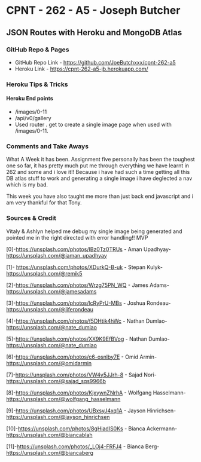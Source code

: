 # CPNT - 262 - A5 - Joseph Butcher
## JSON Routes with Heroku and MongoDB Atlas

### GitHub Repo & Pages
- GitHub Repo Link - https://github.com/JoeButchxxx/cpnt-262-a5
- Heroku Link - https://cpnt-262-a5-jb.herokuapp.com/ 

### Heroku Tips & Tricks
#### Heroku End points
- /images/0-11 
- /api/v0/gallery 
- Used router . get to create a single image page when used with /images/0-11.

### Comments and Take Aways
What A Week it has been. Assignment five personally has been the toughest one so far, it has pretty much put me through everything we have learnt in 262 and some and i love it!! Because i have had such a time getting all this DB atlas stuff to work and generating a single image i have deglected a nav which is my bad.

This week you have also taught me more than just back end javascript and i am very thankful for that Tony.

### Sources & Credit
Vitaly & Ashlyn helped me debug my single image being generated and pointed me in the right directed with error handling!! MVP

[0]-https://unsplash.com/photos/IBz0Tz0TRUs - 
Aman Upadhyay-https://unsplash.com/@iaman_upadhyay

[1]- https://unsplash.com/photos/XDurkQ-B-uk - 
Stepan Kulyk-https://unsplash.com/@remik5

[2]-https://unsplash.com/photos/Wrzg75PN_WQ - 
James Adams-https://unsplash.com/@jamesadams

[3]-https://unsplash.com/photos/lcRyPrU-MBs - 
Joshua Rondeau-https://unsplash.com/@liferondeau

[4]-https://unsplash.com/photos/f5DHtik4hWc - 
Nathan Dumlao-https://unsplash.com/@nate_dumlao

[5]-https://unsplash.com/photos/XX9K9EfBVog - 
Nathan Dumlao-https://unsplash.com/@nate_dumlao

[6]-https://unsplash.com/photos/c6-osnlby7E - 
Omid Armin-https://unsplash.com/@omidarmin

[7]-https://unsplash.com/photos/VW4y5JJrh-8 - 
Sajad Nori-https://unsplash.com/@sajad_sqs9966b

[8]-https://unsplash.com/photos/KjxywnZNrhA - 
Wolfgang Hasselmann-https://unsplash.com/@wolfgang_hasselmann

[9]-https://unsplash.com/photos/UBxsyJ4xq1A - 
Jayson Hinrichsen-https://unsplash.com/@jayson_hinrichsen

[10]-https://unsplash.com/photos/8gHiadIS0Ks - 
Bianca Ackermann-https://unsplash.com/@biancablah

[11]-https://unsplash.com/photos/_LOj4-FRFJ4 - 
Bianca Berg-https://unsplash.com/@biancaberg


